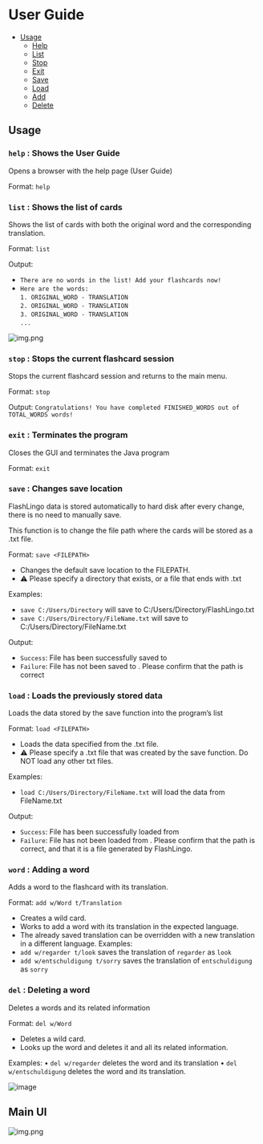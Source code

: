 # User Guide
- [Usage](#usage)
    * [Help](#help)
    * [List](#list)
    * [Stop](#stop)
    * [Exit](#exit)
    * [Save](#save)
    * [Load](#load)
    * [Add](#add)
    * [Delete](#del)
  
## Usage


### `help` :  Shows the User Guide

Opens a browser with the help page (User Guide)

Format: `help`

### `list` :  Shows the list of cards

Shows the list of cards with both the original word and the corresponding translation.

Format: `list`

Output: 
* `There are no words in the list! Add your flashcards now!`
* `Here are the words:`  
`1. ORIGINAL_WORD - TRANSLATION`  
`2. ORIGINAL_WORD - TRANSLATION`  
`3. ORIGINAL_WORD - TRANSLATION`  
`...`

![img.png](ListUi.png)


### `stop` :  Stops the current flashcard session

Stops the current flashcard session and returns to the main menu.

Format: `stop`

Output: `Congratulations! You have completed FINISHED_WORDS out of TOTAL_WORDS words!`

### `exit` : Terminates the program

Closes the GUI and terminates the Java program

Format: `exit`


### `save` : Changes save location

FlashLingo data is stored automatically to hard disk after every change, there is no need to manually save.

This function is to change the file path where the cards will be stored as a .txt file.

Format: `save <FILEPATH> `

* Changes the default save location to the FILEPATH.
* ⚠️ Please specify a directory that exists, or a file that ends with .txt

Examples:
* `save C:/Users/Directory` will save to C:/Users/Directory/FlashLingo.txt
* `save C:/Users/Directory/FileName.txt` will save to C:/Users/Directory/FileName.txt

Output:
* `Success`: File has been successfully saved to <FILEPATH>
* `Failure`: File has not been saved to <FILEPATH>. Please confirm that the path is correct

### `load` : Loads the previously stored data 

Loads the data stored by the save function into the program’s list

Format: `load <FILEPATH> `

* Loads the data specified from the .txt file.
* ⚠️ Please specify a .txt file that was created by the save function. Do NOT load any other txt files.

Examples:
* `load C:/Users/Directory/FileName.txt` will load the data from FileName.txt

Output:
* `Success`: File has been successfully loaded from <FILEPATH>
* `Failure`: File has not been loaded from <FILEPATH>. Please confirm that the path is correct, and that it is a file generated by FlashLingo.
### `word` : Adding a word
Adds a word to the flashcard with its translation.

Format: `add w/Word t/Translation`

*	Creates a wild card.
*	Works to add a word with its translation in the expected language.
*	The already saved translation can be overridden with a new translation in a different language.
Examples:
*	`add w/regarder t/look` saves the translation of `regarder` as `look`
*	`add w/entschuldigung t/sorry` saves the translation of `entschuldigung` as `sorry`


### `del` : Deleting a word
Deletes a words and its related information

Format: `del w/Word`
* Deletes a wild card.
* Looks up the word and deletes it and all its related information.

Examples:
•	`del w/regarder` deletes the word and its translation
•	`del w/entschuldigung` deletes the word and its translation.

![image](https://github.com/AY2324S1-CS2103T-T11-4/tp/assets/87608292/bbdb4c98-ae3f-4a1f-a379-71c191cd98f6)

## Main UI
![img.png](MainUi.png)
